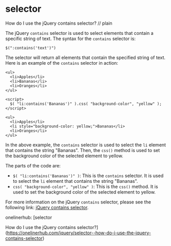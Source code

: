 # selector

How do I use the jQuery contains selector?
// plain

The jQuery `contains` selector is used to select elements that contain a specific string of text. The syntax for the `contains` selector is:

```
$(":contains('text')")
```

The selector will return all elements that contain the specified string of text. Here is an example of the `contains` selector in action:

```
<ul>
  <li>Apples</li>
  <li>Bananas</li>
  <li>Oranges</li>
</ul>

<script>
  $( "li:contains('Bananas')" ).css( "background-color", "yellow" );
</script>

<ul>
  <li>Apples</li>
  <li style="background-color: yellow;">Bananas</li>
  <li>Oranges</li>
</ul>
```

In the above example, the `contains` selector is used to select the `li` element that contains the string "Bananas". Then, the `css()` method is used to set the background color of the selected element to yellow.

The parts of the code are:
- `$( "li:contains('Bananas')" )`: This is the `contains` selector. It is used to select the `li` element that contains the string "Bananas".
- `css( "background-color", "yellow" )`: This is the `css()` method. It is used to set the background color of the selected element to yellow.

For more information on the jQuery `contains` selector, please see the following link: [jQuery contains selector](https://api.jquery.com/contains-selector/).

onelinerhub: [selector

How do I use the jQuery contains selector?](https://onelinerhub.com/jquery/selector--how-do-i-use-the-jquery-contains-selector)